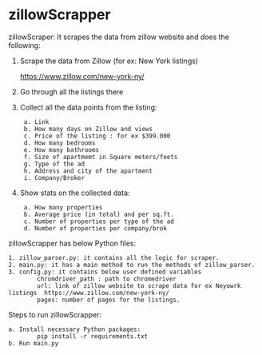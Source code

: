 # zillowScrapper
zillowScraper: It scrapes the data from zillow website and does the following:

1. Scrape the data from Zillow (for ex: New York listings) 
    
    https://www.zillow.com/new-york-ny/

2. Go through all the listings there
3. Collect all the data points from the listing:



        a. Link
        b. How many days on Zillow and views
        c. Price of the listing : for ex $399.000
        d. How many bedrooms
        e. How many bathrooms
        f. Size of apartmemt in Square meters/feets
        g. Type of the ad
        h. Address and city of the apartment
        i. Company/Broker
4. Show stats on the collected data:


        a. How many properties
        b. Average price (in total) and per sq.ft.
        c. Number of properties per type of the ad
        d. Number of properties per company/brok
    
    
    
zillowScrapper has below Python files:

    1. zillow_parser.py: it contains all the logic for scraper.
    2. main.py: it has a main method to run the methods of zillow_parser.
    3. config.py: it contains below user defined variables
            chromdriver_path : path to chromedriver
            url: link of zillow website to scrape data for ex Neyowrk listings  https://www.zillow.com/new-york-ny/ 
            pages: number of pages for the listings.

Steps to run zillowScrapper:


    a. Install necessary Python packages:
            pip install -r requirements.txt
    b. Run main.py
